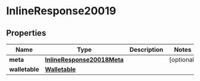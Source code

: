 

# InlineResponse20019


## Properties

Name | Type | Description | Notes
------------ | ------------- | ------------- | -------------
**meta** | [**InlineResponse20018Meta**](InlineResponse20018Meta.md) |  |  [optional]
**walletable** | [**Walletable**](Walletable.md) |  | 



